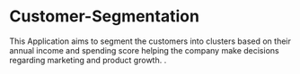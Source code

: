 # Customer-Segmentation
This Application aims to segment the customers into clusters based on their annual income and  spending score helping the company make decisions regarding marketing and product growth. .
